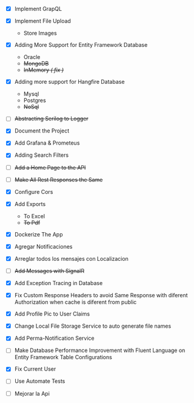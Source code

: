 - [x] Implement GrapQL
- [x] Implement File Upload
  - Store Images
- [x] Adding More Support for Entity Framework Database
  - Oracle
  - ~~MongoDB~~
  - ~~InMemory _( fix )_~~
- [x] Adding more support for Hangfire Database
  - Mysql
  - Postgres
  - ~~NoSql~~
- [ ] ~~Abstracting Serilog to Logger~~
- [x] Document the Project
- [x] Add Grafana & Prometeus
- [x] Adding Search Filters
- [ ] ~~Add a Home Page to the API~~
- [ ] ~~Make All Rest Responses the Same~~
- [x] Configure Cors
- [x] Add Exports
  - To Excel
  - ~~To Pdf~~
- [x] Dockerize The App
- [x] Agregar Notificaciones
- [x] Arreglar todos los mensajes con Localizacion
- [ ] ~~Add Messages with SignalR~~
- [x] Add Exception Tracing in Database
- [x] Fix Custom Response Headers to avoid Same Response with diferent Authorization when cache is diferent from public
- [x] Add Profile Pic to User Claims
- [x] Change Local File Storage Service to auto generate file names
- [x] Add Perma-Notification Service
- [ ] Make Database Performance Improvement with Fluent Language on Entity Framework Table Configurations
- [x] Fix Current User
- [ ] Use Automate Tests

- [ ] Mejorar la Api
